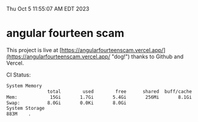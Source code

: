 Thu Oct  5 11:55:07 AM EDT 2023

# angular fourteen scam


This project is live at [https://angularfourteenscam.vercel.app/](https://angularfourteenscam.vercel.app/ "dog!") thanks to Github and Vercel.

CI Status: 

```bash
System Memory
               total        used        free      shared  buff/cache   available
Mem:            15Gi       1.7Gi       5.4Gi       256Mi       8.1Gi        12Gi
Swap:          8.0Gi       0.0Ki       8.0Gi
System Storage
883M	.
```
```bash
